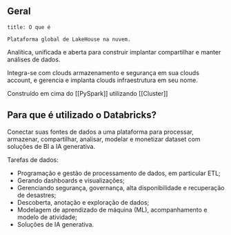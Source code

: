 ## Geral

```ad-abstract
title: O que é

Plataforma global de LakeHouse na nuvem.
```

Analítica, unificada e aberta para construir implantar compartilhar e manter análises de dados.

Integra-se com clouds armazenamento e segurança em sua clouds account, e gerencia e implanta clouds infraestrutura em seu nome.

Construído em cima do [[PySpark]] utilizando [[Cluster]]
## Para que é utilizado o Databricks?

Conectar suas fontes de dados a uma plataforma para processar, armazenar, compartilhar, analisar, modelar e monetizar dataset com soluções de BI a IA generativa.

Tarefas de dados:

- Programação e gestão de processamento de dados, em particular ETL;
- Gerando dashboards e visualizações;
- Gerenciando segurança, governança, alta disponibilidade e recuperação de desastres;
- Descoberta, anotação e exploração de dados;
- Modelagem de aprendizado de máquina (ML), acompanhamento e modelo de atividade;
- Soluções de IA generativa.